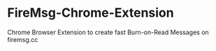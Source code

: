 # FireMsg-Chrome-Extension
Chrome Browser Extension to create fast Burn-on-Read Messages on firemsg.cc
